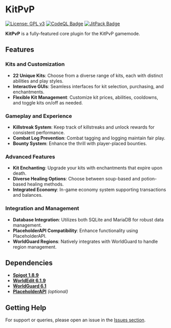 # KitPvP

[![License: GPL v3](https://img.shields.io/badge/License-GPLv3-blue.svg)](https://www.gnu.org/licenses/gpl-3.0)
[![CodeQL Badge](https://github.com/Foulest/KitPvP/actions/workflows/codeql.yml/badge.svg)](https://github.com/Foulest/KitPvP/actions/workflows/codeql.yml)
[![JitPack Badge](https://jitpack.io/v/Foulest/KitPvP.svg)](https://jitpack.io/#Foulest/KitPvP)

**KitPvP** is a fully-featured core plugin for the KitPvP gamemode.

## Features

### Kits and Customization

- **22 Unique Kits**: Choose from a diverse range of kits, each with distinct abilities and play styles.
- **Interactive GUIs**: Seamless interfaces for kit selection, purchasing, and enchantments.
- **Flexible Kit Management**: Customize kit prices, abilities, cooldowns, and toggle kits on/off as needed.

### Gameplay and Experience

- **Killstreak System**: Keep track of killstreaks and unlock rewards for consistent performance.
- **Combat Log Prevention**: Combat tagging and logging maintain fair play.
- **Bounty System**: Enhance the thrill with player-placed bounties.

### Advanced Features

- **Kit Enchanting**: Upgrade your kits with enchantments that expire upon death.
- **Diverse Healing Options**: Choose between soup-based and potion-based healing methods.
- **Integrated Economy**: In-game economy system supporting transactions and balances.

### Integration and Management

- **Database Integration**: Utilizes both SQLite and MariaDB for robust data management.
- **PlaceholderAPI Compatibility**: Enhance functionality using PlaceholderAPI.
- **WorldGuard Regions**: Natively integrates with WorldGuard to handle region management.

## Dependencies

- **[Spigot 1.8.9](https://papermc.io/downloads/all)**
- **[WorldEdit 6.1.9](https://dev.bukkit.org/projects/worldedit/files/2597538)**
- **[WorldGuard 6.1](https://dev.bukkit.org/projects/worldguard/files/881691)**
- **[PlaceholderAPI](https://spigotmc.org/resources/placeholderapi.6245)** *(optional)*

## Getting Help

For support or queries, please open an issue in the [Issues section](https://github.com/Foulest/KitPvP/issues).
